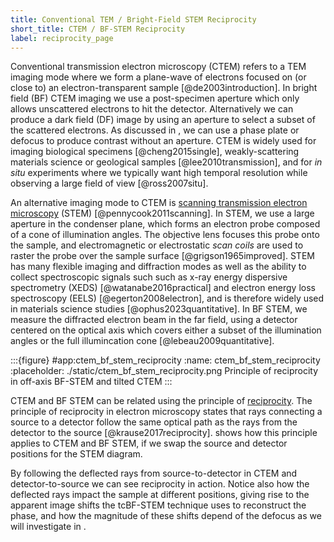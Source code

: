 ```yaml
---
title: Conventional TEM / Bright-Field STEM Reciprocity
short_title: CTEM / BF-STEM Reciprocity
label: reciprocity_page
---
```


Conventional transmission electron microscopy (CTEM) refers to a TEM imaging mode where we form a plane-wave of electrons focused on (or close to) an electron-transparent sample [@de2003introduction].
In bright field (BF) CTEM imaging we use a post-specimen aperture which only allows unscattered electrons to hit the detector. 
Alternatively we can produce a dark field (DF) image by using an aperture to select a subset of the scattered electrons. 
As discussed in [](#phase_contrast_imaging_page), we can use a phase plate or defocus to produce contrast without an aperture.
CTEM is widely used for imaging biological specimens [@cheng2015single], weakly-scattering materials science or geological samples [@lee2010transmission], and for *in situ* experiments where we typically want high temporal resolution while observing a large field of view [@ross2007situ].

An alternative imaging mode to CTEM is [scanning transmission electron microscopy](wiki:Scanning_transmission_electron_microscopy) (STEM) [@pennycook2011scanning].
In STEM, we use a large aperture in the condenser plane, which forms an electron probe composed of a cone of illumination angles. 
The objective lens focuses this probe onto the sample, and electromagnetic or electrostatic *scan coils* are used to raster the probe over the sample surface [@grigson1965improved]. 
STEM has many flexible imaging and diffraction modes as well as the ability to collect spectroscopic signals such such as x-ray energy dispersive spectrometry (XEDS) [@watanabe2016practical] and electron energy loss spectroscopy (EELS) [@egerton2008electron], and is therefore widely used in materials science studies [@ophus2023quantitative]. 
In BF STEM, we measure the diffracted electron beam in the far field, using a detector centered on the optical axis which covers either a subset of the illumination angles or the full illumincation cone [@lebeau2009quantitative].

:::{figure} #app:ctem_bf_stem_reciprocity
:name: ctem_bf_stem_reciprocity
:placeholder: ./static/ctem_bf_stem_reciprocity.png
Principle of reciprocity in off-axis BF-STEM and tilted CTEM
:::

CTEM and BF STEM can be related using the principle of [reciprocity](wiki:Helmholtz_reciprocity). 
The principle of reciprocity in electron microscopy states that rays connecting a source to a detector follow the same optical path as the rays from the detector to the source [@krause2017reciprocity]. 
[](#ctem_bf_stem_reciprocity) shows how this principle applies to CTEM and BF STEM, if we swap the source and detector positions for the STEM diagram. 

By following the deflected rays from source-to-detector in CTEM and detector-to-source we can see reciprocity in action.
Notice also how the deflected rays impact the sample at different positions, giving rise to the apparent image shifts the tcBF-STEM technique uses to reconstruct the phase, and how the magnitude of these shifts depend of the defocus as we will investigate in [](#virtual_bf_page).
